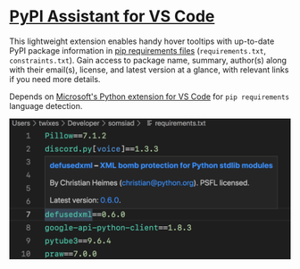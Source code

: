 # [PyPI Assistant for VS Code](https://marketplace.visualstudio.com/items?itemName=twixes.pypi-assistant)

This lightweight extension enables handy hover tooltips with up-to-date PyPI package information in [pip requirements files](https://pip.pypa.io/en/stable/user_guide/#requirements-files) (`requirements.txt`, `constraints.txt`). Gain access to package name, summary, author(s) along with their email(s), license, and latest version at a glance, with relevant links if you need more details.

Depends on [Microsoft's Python extension for VS Code](https://marketplace.visualstudio.com/items?itemName=ms-python.python) for `pip requirements` language detection.

![Hover tooltip preview](preview.png)
